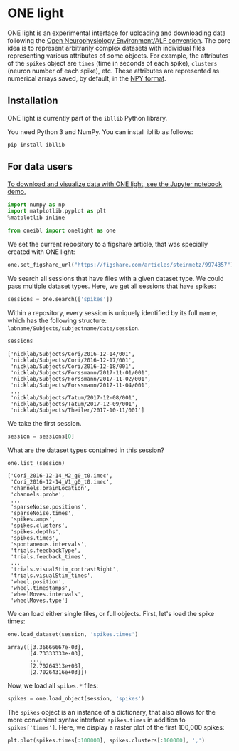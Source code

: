 # ONE light

ONE light is an experimental interface for uploading and downloading data following the [Open Neurophysiology Environment/ALF convention](https://docs.internationalbrainlab.org/en/latest/04_reference.html). The core idea is to represent arbitrarily complex datasets with individual files representing various attributes of some objects. For example, the attributes of the `spikes` object are `times` (time in seconds of each spike), `clusters` (neuron number of each spike), etc. These attributes are represented as numerical arrays saved, by default, in the [NPY format](https://numpy.org/devdocs/reference/generated/numpy.lib.format.html).


## Installation

ONE light is currently part of the `ibllib` Python library.

You need Python 3 and NumPy. You can install ibllib as follows:

```
pip install ibllib
```

## For data users


[To download and visualize data with ONE light, see the Jupyter notebook demo.](../examples/oneibl/test_onelight.ipynb)

```python
import numpy as np
import matplotlib.pyplot as plt
%matplotlib inline
```

```python
from oneibl import onelight as one
```

We set the current repository to a figshare article, that was specially created with ONE light:

```python
one.set_figshare_url("https://figshare.com/articles/steinmetz/9974357")
```

We search all sessions that have files with a given dataset type. We could pass multiple dataset types. Here, we get all sessions that have spikes:

```python
sessions = one.search(['spikes'])
```

Within a repository, every session is uniquely identified by its full name, which has the following structure: `labname/Subjects/subjectname/date/session`.

```python
sessions
```

    ['nicklab/Subjects/Cori/2016-12-14/001',
     'nicklab/Subjects/Cori/2016-12-17/001',
     'nicklab/Subjects/Cori/2016-12-18/001',
     'nicklab/Subjects/Forssmann/2017-11-01/001',
     'nicklab/Subjects/Forssmann/2017-11-02/001',
     'nicklab/Subjects/Forssmann/2017-11-04/001',
     ...
     'nicklab/Subjects/Tatum/2017-12-08/001',
     'nicklab/Subjects/Tatum/2017-12-09/001',
     'nicklab/Subjects/Theiler/2017-10-11/001']

We take the first session.

```python
session = sessions[0]
```

What are the dataset types contained in this session?

```python
one.list_(session)
```

    ['Cori_2016-12-14_M2_g0_t0.imec',
     'Cori_2016-12-14_V1_g0_t0.imec',
     'channels.brainLocation',
     'channels.probe',
     ...
     'sparseNoise.positions',
     'sparseNoise.times',
     'spikes.amps',
     'spikes.clusters',
     'spikes.depths',
     'spikes.times',
     'spontaneous.intervals',
     'trials.feedbackType',
     'trials.feedback_times',
     ...
     'trials.visualStim_contrastRight',
     'trials.visualStim_times',
     'wheel.position',
     'wheel.timestamps',
     'wheelMoves.intervals',
     'wheelMoves.type']

We can load either single files, or full objects.
First, let's load the spike times:

```python
one.load_dataset(session, 'spikes.times')
```
    array([[3.36666667e-03],
           [4.73333333e-03],
           ...,
           [2.70264313e+03],
           [2.70264316e+03]])

Now, we load all `spikes.*` files:

```python
spikes = one.load_object(session, 'spikes')
```

The `spikes` object is an instance of a dictionary, that also allows for the more convenient syntax interface `spikes.times` in addition to `spikes['times']`. Here, we display a raster plot of the first 100,000 spikes:

```python
plt.plot(spikes.times[:100000], spikes.clusters[:100000], ',')
```

<!--
## For data sharers

It is most convenient to use the command-line interface when uploading data with ONE light. Several repository types are currently supported, notably FTP and figshare. We only give the instructions for figshare here.


### Configuration

1. `python onelight.py add_repo` to add a new repository and follow the instructions.
2. When prompted, type `figshare`.
3. Create an article on figshare with no files, copy the URL, and paste it in the command-line tool when prompted.
4. Follow the instructions to enter your figshare token.
5. Your ONE light client is now properly configured.


### Uploading data

1. Prepare your data directory, let's say `/path/to/dataroot/`. The structure must be *exactly* as follows: `/path/to/dataroot/nicklab/Subjects/mymouse/2019-01-01/001/alf/myobj.myattr.npy` etc. The part after the data root directory (`dataroot` in this example) must follow this rigid structure at the moment.
2. `python onelight.py scan /path/to/dataroot/`: check that you see all of your ALF files in your data root directory.
3. `python onelight.py upload /path/to/dataroot/`: upload all files found above to figshare. This may take a while!

### Searching and downloading data

ONE light provides a command-line tool to search, upload, and download data using an HTTP or figshare repository.

1. `python onelight.py search`: display all sessions
2. `python onelight.py search spikes`: filter on sessions that have a `spikes` object.
3. `python onelight.py search spikes.times spikes.clusters`: filter on sessions that have both `spikes.times` and `spikes.clusters` datasets.
4. `python onelight.py list nicklab/Subjects/Cori/2016-12-14/001`: see all dataset types available for that session.
5. `python onelight.py download nicklab/Subjects/Cori/2016-12-14/001 spikes`: download all spikes objects of the specified session. Omit the `spikes` to download the entire session. By default, data is saved locally in `~/.one/data/...`


### Implementation details

When uploading a dataset, ONE light creates and uploads a special `/path/to/dataroot/.one_root` file, a TSV file with 2 columns:

- the first column has each file's relative path (starting with the lab's name)
- the second column has the figshare download URL

The ONE ligh client will use this file for searching and downloading datasets.
-->
